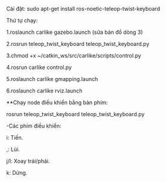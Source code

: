 Cài đặt: sudo apt-get install ros-noetic-teleop-twist-keyboard

Thứ tự chạy:

1.roslaunch carlike gazebo.launch (sửa bản đồ dòng 3)

2.rosrun teleop_twist_keyboard teleop_twist_keyboard.py

3.chmod +x ~/catkin_ws/src/carlike/scripts/control.py

4.rosrun carlike control.py

5.roslaunch carlike gmapping.launch

6.roslaunch carlike rviz.launch

**Chạy node điều khiển bằng bàn phím:

rosrun teleop_twist_keyboard teleop_twist_keyboard.py

-Các phím điều khiển:

i: Tiến.

,: Lùi.

j/l: Xoay trái/phải.

k: Dừng.
